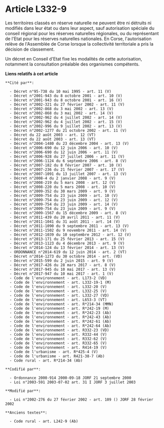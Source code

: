 # Article L332-9

Les territoires classés en réserve naturelle ne peuvent être ni détruits ni modifiés dans leur état ou dans leur aspect, sauf
autorisation spéciale du conseil régional pour les réserves naturelles régionales, ou du représentant de l'Etat pour les
réserves naturelles nationales. En Corse, l'autorisation relève de l'Assemblée de Corse lorsque la collectivité territoriale
a pris la décision de classement.

Un décret en Conseil d'Etat fixe les modalités de cette autorisation, notamment la consultation préalable des organismes
compétents.

**Liens relatifs à cet article**

	**Cité par**:

	  - Décret n°95-738 du 10 mai 1995 - art. 11 (V)
	  - Décret n°2001-943 du 8 octobre 2001 - art. 10 (V)
	  - Décret n°2001-943 du 8 octobre 2001 - art. 16 (V)
	  - Décret n°2002-321 du 27 février 2002 - art. 11 (V)
	  - Décret n°2002-868 du 3 mai 2002 - art. 13 (V)
	  - Décret n°2002-868 du 3 mai 2002 - art. 14 (V)
	  - Décret n°2002-962 du 4 juillet 2002 - art. 14 (V)
	  - Décret n°2002-962 du 4 juillet 2002 - art. 15 (V)
	  - Décret n°2002-996 du 9 juillet 2002 - art. 13 (V)
	  - Décret n°2002-1277 du 21 octobre 2002 - art. 11 (V)
	  - Décret du 22 août 2003 - art. 12 (VT)
	  - Décret du 22 août 2003 - art. 13 (VT)
	  - Décret n°2004-1480 du 23 décembre 2004 - art. 13 (V)
	  - Décret n°2006-690 du 12 juin 2006 - art. 10 (V)
	  - Décret n°2006-690 du 12 juin 2006 - art. 11 (V)
	  - Décret n°2006-928 du 27 juillet 2006 - art. 11 (V)
	  - Décret n°2006-1124 du 6 septembre 2006 - art. 8 (V)
	  - Décret n°2007-182 du 8 février 2007 - art. 10 (V)
	  - Décret n°2007-236 du 21 février 2007 - art. 17 (V)
	  - Décret n°2007-1091 du 13 juillet 2007 - art. 13 (V)
	  - Décret n°2008-4 du 2 janvier 2008 - art. 9 (V)
	  - Décret n°2008-219 du 5 mars 2008 - art. 12 (V)
	  - Décret n°2008-220 du 5 mars 2008 - art. 10 (V)
	  - Décret n°2009-352 du 30 mars 2009 - art. 9 (V)
	  - Décret n°2009-754 du 23 juin 2009 - art. 10 (V)
	  - Décret n°2009-754 du 23 juin 2009 - art. 12 (V)
	  - Décret n°2009-754 du 23 juin 2009 - art. 14 (V)
	  - Décret n°2009-754 du 23 juin 2009 - art. 9 (V)
	  - Décret n°2009-1567 du 15 décembre 2009 - art. 8 (V)
	  - Décret n°2011-439 du 20 avril 2011 - art. 11 (V)
	  - Décret n°2011-1041 du 31 août 2011 - art. 14 (V)
	  - Décret n°2011-1090 du 9 septembre 2011 - art. 13 (V)
	  - Décret n°2011-1502 du 9 novembre 2011 - art. 14 (V)
	  - Décret n°2012-1039 du 10 septembre 2012 - art. 12 (V)
	  - Décret n°2013-171 du 25 février 2013 - art. 15 (V)
	  - Décret n°2013-1123 du 4 décembre 2013 - art. 9 (V)
	  - Décret n°2014-124 du 13 février 2014 - art. 13 (V)
	  - ORDONNANCE n°2014-619 du 12 juin 2014 - art. 2 (VT)
	  - Décret n°2014-1273 du 30 octobre 2014 - art. (VD)
	  - Décret n°2015-599 du 2 juin 2015 - art. 9 (V)
	  - Décret n°2017-426 du 28 mars 2017 - art. 8 (V)
	  - Décret n°2017-945 du 10 mai 2017 - art. 13 (V)
	  - Décret n°2017-947 du 10 mai 2017 - art. 1 (V)
	  - Code de l'environnement - art. L173-2 (VD)
	  - Code de l'environnement - art. L332-19-1 (M)
	  - Code de l'environnement - art. L332-20 (V)
	  - Code de l'environnement - art. L332-25 (V)
	  - Code de l'environnement - art. L332-27 (VD)
	  - Code de l'environnement - art. L653-3 (VT)
	  - Code de l'environnement - art. R*214-34 (MMN)
	  - Code de l'environnement - art. R*242-19 (M)
	  - Code de l'environnement - art. R*242-23 (Ab)
	  - Code de l'environnement - art. R*242-43 (Ab)
	  - Code de l'environnement - art. R*242-61 (Ab)
	  - Code de l'environnement - art. R*242-64 (Ab)
	  - Code de l'environnement - art. R332-23 (VD)
	  - Code de l'environnement - art. R332-44 (V)
	  - Code de l'environnement - art. R332-62 (V)
	  - Code de l'environnement - art. R332-65 (V)
	  - Code de l'environnement - art. R414-19 (V)
	  - Code de l'urbanisme - art. R*425-4 (V)
	  - Code de l'urbanisme - art. R421-38-7 (Ab)
	  - Code rural - art. R*214-34 (Ab)

	**Codifié par**:

	  - Ordonnance 2000-914 2000-09-18 JORF 21 septembre 2000
	  - Loi n°2003-591 2003-07-02 art. 31 I JORF 3 juillet 2003

	**Modifié par**:

	  - Loi n°2002-276 du 27 février 2002 - art. 109 () JORF 28 février 2002

	**Anciens textes**:

	  - Code rural - art. L242-9 (Ab)
